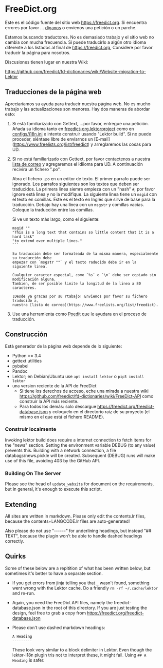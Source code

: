 FreeDict.org
===========

Este es el código fuente del sitio web <https://freedict.org>.
Si encuentra errores por favor ...
[diganos](https://freedict.org/community) o envienos una petición o un parche.

Estamos buscando traductores. No es demasiado trabajo y el sitio web no
cambia con mucha frecuencia. Si puede traducirlo a algún otro idioma diferente a los listados al final de 
<https://freedict.org>, Considere por favor traducir la página para nosotros.

Discusiones tienen lugar en nuestra Wiki:

https://github.com/freedict/fd-dictionaries/wiki/Website-migration-to-Lektor

Traducciones de la página web
-----------------

Apreciaríamos su ayuda para traducir nuestra página web. No es mucho trabajo
y las actualizaciones son menores. Hay dos maneras de abordar esto:

1.  Si está familiarizado con Gettext,  ...por favor, entregue una petición. Añada su idioma
    tanto en [freedict-org.lektorproject](freedict-org.lektorproject) como en
    [configs/i18n.ini](configs/i18n.ini) e intente construir usando "Lektor build".
    Si no puede proceder, siéntase libre de enviarnos un [E-mail]
    (https://www.freelists.org/list/freedict) y arreglaremos
    las cosas  para UD. 
2.  Si no está familiarizado con Gettext, por favor contactenos a nuestra 
    [lista de correo](https://www.freelists.org/list/freedict) y agregaremos 
    el idiioma para UD. A continuación recivira un fichero ".po".

    Abra el fichero `.po` en un editor de texto. El primer parrafo puede ser ignorado.
    Los parrafos siguientes son los textos que deben ser traducidos. La
    primera linea siemre empieza con un "hash" `#`, por favor ignore está linea y
    no la modifique. La siguiente linea tiene un `msgid` con el texto en
    comillas. Este es el texto en Inglés que sirve de base para la traducción.
    Debajo hay una línea con un `msgstr` y comillas vacias. Coloque la traducción 
    entre las comillas.

    Si ve un texto más largo, como el siguiente:

    ````
    msgid ""
    "This is a long text that contains so little content that it is a hard task"
    "to extend over multiple lines."
    ```

    Su traducción debe ser formateada de la misma manera, especialmente su traducción debe
    empezar con `msgstr ""` y el texto raducido debe ir en la
    siguiente linea.

    Cualquier caracter especial, como `%s` o `\n` debe ser copiado sin modificación alguna.
    Tambien, de ser posible limite la longitud de la linea a 80 caracteres.

    ¡Desde ya gracas por su rtabajo! Envienos por favor su fichero traducido a,
    nuestra [lista de correo](https://www.freelists.org/list/freedict).
3.  Use una herramienta como [Poedit](https://poedit.net/download) que le ayudara en el proceso
    de traducción.

Construcción
--------

Está generador de la página web depende de lo siguiente:

-   Python >= 3.4
-   gettext utilities
-   pybabel
-   Pandoc
-   Lektor; en Debian/Ubuntu use `apt install lektor` o `pip3 install lektor`
-   una version reciente de la API de FreeDict
    -   Si tiene los derechos de acceso, eche una mirada a nuestra wiki
        <https://github.com/freedict/fd-dictionaries/wiki/FreeDict-API> como 
        construir la API más reciente.
    -   Para todos los demás: solo descargue
        <https://freedict.org/freedict-database.json> y coloquelo en el directorio raiz
        de su proyecto (el mismo en el que está el fichero README).

### Construir localmente

Invoking lektor build does require a internet connection to fetch items for the
"news" section. Setting the environment variable DEBUG (to any value) prevents
this. Building with a network connection, a file databags/news.pickle will be
created. Subsequent (DEBUG) runs will make use of this file, avoiding 403 by the
GitHub API.

### Building On The Server

Please see the head of `update_website` for document on the requirements, but in
general, it's enough to execute this script.

Extending
----------


All sites are written in markdown. Please only edit the contents.lr files,
because the contents+LANGCODE.lr files are auto-generated!

Also please do not use "------" for underlining headings, but instead "## TEXT",
because the plugin won't be able to handle dashed headings correctly.

Quirks
------

Some of these below are a repitition of what has been written below, but
sometimes it's better to have a separate section.

-   If you get errors from jinja telling you that `_` wasn't found, something
    went wrong with the Lektor cache. Do a friendly `rm -rf ~/.cache/lektor` and
    re-run.
-   Again, you need the FreeDict API files, namely the freedict-database.json in
    the root of this directory. If you are just testing the design, feel free to
    grab a copy from <https://freedict.org/freedict-database.json>
-   Please don't use dashed markdown headings:

        A Heading
        ---------

    These look very similar to a block delimiter in Lektor. Even though the
    lektor-i18n plugin tris not to interpret these, it might fail. Using `## A
    Heading` is safer.
